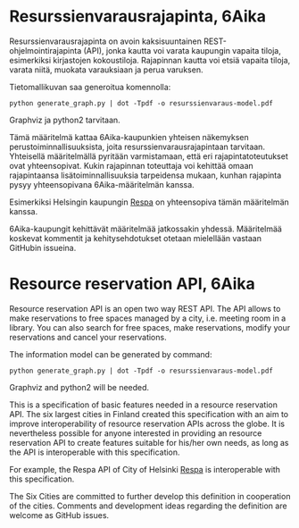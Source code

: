 # Resurssienvarausrajapinta, 6Aika

Resurssienvarausrajapinta on avoin kaksisuuntainen REST-ohjelmointirajapinta (API), jonka kautta voi varata kaupungin vapaita tiloja, esimerkiksi kirjastojen kokoustiloja. Rajapinnan kautta voi etsiä vapaita tiloja, varata niitä, muokata varauksiaan ja perua varuksen.

Tietomallikuvan saa generoitua komennolla:

```
python generate_graph.py | dot -Tpdf -o resurssienvaraus-model.pdf
```

Graphviz ja python2 tarvitaan.

Tämä määritelmä kattaa 6Aika-kaupunkien yhteisen näkemyksen perustoiminnallisuuksista, joita resurssienvarausrajapintaan tarvitaan. Yhteisellä määritelmällä pyritään varmistamaan, että eri rajapintatoteutukset ovat yhteensopivat. Kukin rajapinnan toteuttaja voi kehittää omaan rajapintaansa lisätoiminnallisuuksia tarpeidensa mukaan, kunhan rajapinta pysyy yhteensopivana 6Aika-määritelmän kanssa. 

Esimerkiksi Helsingin kaupungin [Respa](https://api.hel.fi/respa/v1/) on yhteensopiva tämän määritelmän kanssa.

6Aika-kaupungit kehittävät määritelmää jatkossakin yhdessä. Määritelmää koskevat kommentit ja kehitysehdotukset otetaan mielellään vastaan GitHubin issueina.


# Resource reservation API, 6Aika

Resource reservation API is an open two way REST API. The API allows to make reservations to free spaces managed by a city, i.e. meeting room in a library. You can also search for free spaces, make reservations, modify your reservations and cancel your reservations.

The information model can be generated by command:
```
python generate_graph.py | dot -Tpdf -o resurssienvaraus-model.pdf
```
Graphviz and python2 will be needed.

This is a specification of basic features needed in a resource reservation API. 
The six largest cities in Finland created this specification with an aim to improve interoperability of resource reservation APIs across the globe. It is nevertheless possible for anyone interested in providing an resource reservation API to create features suitable for his/her own needs, as long as the API is interoperable with this specification.

For example, the Respa API of City of Helsinki [Respa](https://api.hel.fi/respa/v1/) is interoperable with this specification.

The Six Cities are committed to further develop this definition in cooperation of the cities. Comments and development ideas regarding the definition are welcome as GitHub issues.

